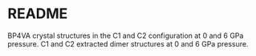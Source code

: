 # README
BP4VA crystal structures in the C1 and C2 configuration at 0 and 6 GPa pressure.
C1 and C2 extracted dimer structures at 0 and 6 GPa pressure.